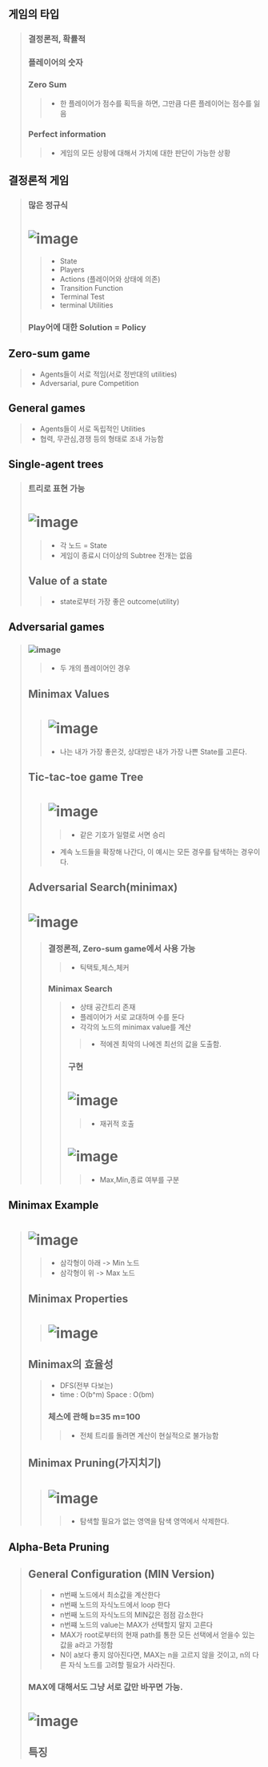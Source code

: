 ## 게임의 타입
> ### 결정론적, 확률적
> ### 플레이어의 숫자
> ### Zero Sum
> > - 한 플레이어가 점수를 획득을 하면, 그만큼 다른 플레이어는 점수를 잃음
> ### Perfect information
> > - 게임의 모든 상황에 대해서 가치에 대한 판단이 가능한 상황

## 결정론적 게임
> ### 많은 정규식
> # ![image](https://user-images.githubusercontent.com/84065357/192198666-4b954fb1-c044-4fbf-ac88-fe351d4fe7a8.png)
> > - State
> > - Players
> > - Actions (플레이어와 상태에 의존)
> > - Transition Function
> > - Terminal Test
> > - terminal Utilities
> ### Play어에 대한 Solution = Policy

## Zero-sum game
> - Agents들이 서로 적임(서로 정반대의 utilities)
> - Adversarial, pure Competition
## General games
> - Agents들이 서로 독립적인 Utilities
> - 협력, 무관심,경쟁 등의 형태로 조내 가능함

## Single-agent trees
> ### 트리로 표현 가능
> # ![image](https://user-images.githubusercontent.com/84065357/192199075-41191a4d-7472-421b-b4c4-45af36c51e18.png)
> > - 각 노드 = State
> > - 게임이 종료시 더이상의 Subtree 전개는 없음
> ## Value of a state
> > - state로부터 가장 좋은 outcome(utility)

## Adversarial games
> ### ![image](https://user-images.githubusercontent.com/84065357/192199430-249f2f2c-5778-4155-b15d-8da09f0b6456.png)
> > - 두 개의 플레이어인 경우
> ## Minimax Values
> > # ![image](https://user-images.githubusercontent.com/84065357/192199808-31fb0381-0dd5-4f79-9cae-d8d01a22c29b.png)
> > - 나는 내가 가장 좋은것, 상대방은 내가 가장 나쁜 State를 고른다.
> ## Tic-tac-toe game Tree
> > # ![image](https://user-images.githubusercontent.com/84065357/192199922-607ea273-c8ae-45b2-a107-71a4d8b21a30.png)
> > > - 같은 기호가 일렬로 서면 승리
> > - 계속 노드들을 확장해 나간다, 이 예시는 모든 경우를 탐색하는 경우이다.
> ## Adversarial Search(minimax)
> # ![image](https://user-images.githubusercontent.com/84065357/192200359-442ecb3d-bdde-42e3-aba9-8ead1cb658d0.png)
> > ### 결정론적, Zero-sum game에서 사용 가능
> > > - 틱택토,체스,체커
> > ### Minimax Search
> > > - 상태 공간트리 존재
> > > - 플레이어가 서로 교대하며 수를 둔다
> > > - 각각의 노드의 minimax value를 계산
> > > > - 적에겐 최악의 나에겐 최선의 값을 도출함.
> > > ### 구현
> > > # ![image](https://user-images.githubusercontent.com/84065357/192200615-d750bde5-d4f6-4901-8509-753264335cf8.png)
> > > > - 재귀적 호출
> > > # ![image](https://user-images.githubusercontent.com/84065357/192200684-03b7a294-e946-4992-b91b-1a7bcf7f49b4.png)
> > > > - Max,Min,종료 여부를 구분

## Minimax Example
> # ![image](https://user-images.githubusercontent.com/84065357/192200973-00a12107-d0b7-46bc-bc2c-cddb79d1d019.png)
> > - 삼각형이 아래 -> Min 노드
> > - 삼각형이 위 -> Max 노드
> ## Minimax Properties
> > # ![image](https://user-images.githubusercontent.com/84065357/192201132-f8768e2d-671c-4ae6-bc0e-617755c15780.png)
> ## Minimax의 효율성
> > - DFS(전부 다보는)
> > - time : O(b^m) Space : O(bm)
> > ### 체스에 관해 b=35 m=100
> > > - 전체 트리를 돌려면 계산이 현실적으로 불가능함
> ## Minimax Pruning(가지치기)
> > # ![image](https://user-images.githubusercontent.com/84065357/192201578-af2fd2bf-10e6-4148-b41e-a22bd7f7c47e.png)
> > > - 탐색할 필요가 없는 영역을 탐색 영역에서 삭제한다.

## Alpha-Beta Pruning
> ## General Configuration (MIN Version)
> > - n번째 노드에서 최소값을 계산한다
> > - n번째 노드의 자식노드에서 loop 한다
> > - n번째 노드의 자식노드의 MIN값은 점점 감소한다
> > - n번쨰 노드의 value는 MAX가 선택할지 말지 고른다
> > - MAX가 root로부터의 현재 path를 통한 모든 선택에서 얻을수 있는 값을 a라고 가정함
> > - N이 a보다 좋지 않아진다면, MAX는 n을 고르지 않을 것이고, n의 다른 자식 노드를 고려할 필요가 사라진다.
> ### MAX에 대해서도 그냥 서로 값만 바꾸면 가능.
> # ![image](https://user-images.githubusercontent.com/84065357/192202454-d4e6a01c-94b5-447e-9097-7e1384c5d158.png)
> ## 특징
> > 
